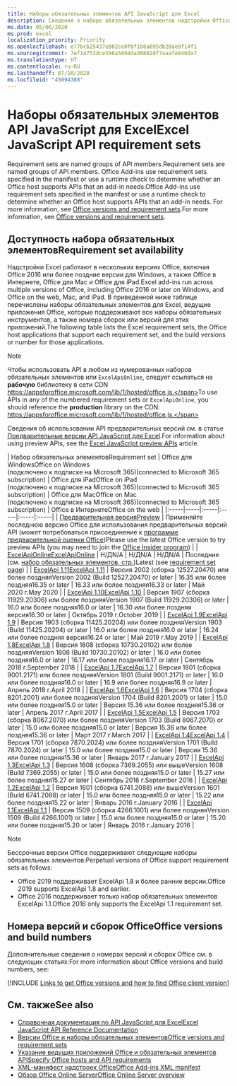 ```yaml
---
title: Наборы обязательных элементов API JavaScript для Excel
description: Сведения о наборе обязательных элементов надстройки Office для сборок Excel.
ms.date: 05/06/2020
ms.prod: excel
localization_priority: Priority
ms.openlocfilehash: e77bcb25437e082ce0fbf1b8a695db20ae9f14f1
ms.sourcegitcommit: 7ef14753dce598a5804dad8802df7aaafe046da7
ms.translationtype: HT
ms.contentlocale: ru-RU
ms.lasthandoff: 07/10/2020
ms.locfileid: "45094388"
---
```

# <a name="excel-javascript-api-requirement-sets"></a><span data-ttu-id="31915-103">Наборы обязательных элементов API JavaScript для Excel</span><span class="sxs-lookup"><span data-stu-id="31915-103">Excel JavaScript API requirement sets</span></span>

<span data-ttu-id="31915-104">Requirement sets are named groups of API members.</span><span class="sxs-lookup"><span data-stu-id="31915-104">Requirement sets are named groups of API members.</span></span> <span data-ttu-id="31915-105">Office Add-ins use requirement sets specified in the manifest or use a runtime check to determine whether an Office host supports APIs that an add-in needs.</span><span class="sxs-lookup"><span data-stu-id="31915-105">Office Add-ins use requirement sets specified in the manifest or use a runtime check to determine whether an Office host supports APIs that an add-in needs.</span></span> <span data-ttu-id="31915-106">For more information, see [Office versions and requirement sets](../../develop/office-versions-and-requirement-sets.md).</span><span class="sxs-lookup"><span data-stu-id="31915-106">For more information, see [Office versions and requirement sets](../../develop/office-versions-and-requirement-sets.md).</span></span>

## <a name="requirement-set-availability"></a><span data-ttu-id="31915-107">Доступность набора обязательных элементов</span><span class="sxs-lookup"><span data-stu-id="31915-107">Requirement set availability</span></span>

<span data-ttu-id="31915-108">Надстройки Excel работают в нескольких версиях Office, включая Office 2016 или более поздние версии для Windows, а также Office в Интернете, Office для Mac и Office для iPad.</span><span class="sxs-lookup"><span data-stu-id="31915-108">Excel add-ins run across multiple versions of Office, including Office 2016 or later on Windows, and Office on the web, Mac, and iPad.</span></span> <span data-ttu-id="31915-109">В приведенной ниже таблице перечислены наборы обязательных элементов для Excel, ведущие приложения Office, которые поддерживают все наборы обязательных инструментов, а также номера сборок или версий для этих приложений.</span><span class="sxs-lookup"><span data-stu-id="31915-109">The following table lists the Excel requirement sets, the Office host applications that support each requirement set, and the build versions or number for those applications.</span></span>

> [!NOTE]
> <span data-ttu-id="31915-110">Чтобы использовать API в любом из нумерованных наборов обязательных элементов или `ExcelApiOnline`, следует ссылаться на **рабочую** библиотеку в сети CDN https://appsforoffice.microsoft.com/lib/1/hosted/office.js.</span><span class="sxs-lookup"><span data-stu-id="31915-110">To use APIs in any of the numbered requirement sets or `ExcelApiOnline`, you should reference the **production** library on the CDN: https://appsforoffice.microsoft.com/lib/1/hosted/office.js.</span></span>
>
> <span data-ttu-id="31915-111">Сведения об использовании API предварительных версий см. в статье [Предварительные версии API JavaScript для Excel](excel-preview-apis.md).</span><span class="sxs-lookup"><span data-stu-id="31915-111">For information about using preview APIs, see the [Excel JavaScript preview APIs](excel-preview-apis.md) article.</span></span>

|  <span data-ttu-id="31915-112">Набор обязательных элементов</span><span class="sxs-lookup"><span data-stu-id="31915-112">Requirement set</span></span>  |  <span data-ttu-id="31915-113">Office для Windows</span><span class="sxs-lookup"><span data-stu-id="31915-113">Office on Windows</span></span><br><span data-ttu-id="31915-114">(подключено к подписке на Microsoft 365)</span><span class="sxs-lookup"><span data-stu-id="31915-114">(connected to Microsoft 365 subscription)</span></span>  |  <span data-ttu-id="31915-115">Office для iPad</span><span class="sxs-lookup"><span data-stu-id="31915-115">Office on iPad</span></span><br><span data-ttu-id="31915-116">(подключено к подписке на Microsoft 365)</span><span class="sxs-lookup"><span data-stu-id="31915-116">(connected to Microsoft 365 subscription)</span></span>  |  <span data-ttu-id="31915-117">Office для Mac</span><span class="sxs-lookup"><span data-stu-id="31915-117">Office on Mac</span></span><br><span data-ttu-id="31915-118">(подключено к подписке на Microsoft 365)</span><span class="sxs-lookup"><span data-stu-id="31915-118">(connected to Microsoft 365 subscription)</span></span>  | <span data-ttu-id="31915-119">Office в Интернете</span><span class="sxs-lookup"><span data-stu-id="31915-119">Office on the web</span></span> |
|:-----|-----|:-----|:-----|:-----|:-----|
| [<span data-ttu-id="31915-120">Предварительная версия</span><span class="sxs-lookup"><span data-stu-id="31915-120">Preview</span></span>](excel-preview-apis.md)  | <span data-ttu-id="31915-121">Применяйте последнюю версию Office для использования предварительных версий API (может потребоваться присоединение к [программе предварительной оценки Office](https://insider.office.com))</span><span class="sxs-lookup"><span data-stu-id="31915-121">Please use the latest Office version to try preview APIs (you may need to join the [Office Insider program](https://insider.office.com))</span></span> |
| [<span data-ttu-id="31915-122">ExcelApiOnline</span><span class="sxs-lookup"><span data-stu-id="31915-122">ExcelApiOnline</span></span>](excel-api-online-requirement-set.md) | <span data-ttu-id="31915-123">Н/Д</span><span class="sxs-lookup"><span data-stu-id="31915-123">N/A</span></span> | <span data-ttu-id="31915-124">Н/Д</span><span class="sxs-lookup"><span data-stu-id="31915-124">N/A</span></span> | <span data-ttu-id="31915-125">Н/Д</span><span class="sxs-lookup"><span data-stu-id="31915-125">N/A</span></span> | <span data-ttu-id="31915-126">Последние (см. [набор обязательных элементов, стр.](./excel-api-online-requirement-set.md))</span><span class="sxs-lookup"><span data-stu-id="31915-126">Latest (see [requirement set page](./excel-api-online-requirement-set.md))</span></span> |
| [<span data-ttu-id="31915-127">ExcelApi 1.11</span><span class="sxs-lookup"><span data-stu-id="31915-127">ExcelApi 1.11</span></span>](excel-api-1-11-requirement-set.md) | <span data-ttu-id="31915-128">Версия 2002 (сборка 12527.20470) или более поздняя</span><span class="sxs-lookup"><span data-stu-id="31915-128">Version 2002 (Build 12527.20470) or later</span></span> | <span data-ttu-id="31915-129">16.35 или более поздняя</span><span class="sxs-lookup"><span data-stu-id="31915-129">16.35 or later</span></span> | <span data-ttu-id="31915-130">16.33 или более поздняя</span><span class="sxs-lookup"><span data-stu-id="31915-130">16.33 or later</span></span> | <span data-ttu-id="31915-131">Май 2020 г.</span><span class="sxs-lookup"><span data-stu-id="31915-131">May 2020</span></span> |
| [<span data-ttu-id="31915-132">ExcelApi 1.10</span><span class="sxs-lookup"><span data-stu-id="31915-132">ExcelApi 1.10</span></span>](excel-api-1-10-requirement-set.md) | <span data-ttu-id="31915-133">Версия 1907 (сборка 11929.20306) или более поздняя</span><span class="sxs-lookup"><span data-stu-id="31915-133">Version 1907 (Build 11929.20306) or later</span></span> | <span data-ttu-id="31915-134">16.0 или более поздняя</span><span class="sxs-lookup"><span data-stu-id="31915-134">16.0 or later</span></span> | <span data-ttu-id="31915-135">16.30 или более поздняя версия</span><span class="sxs-lookup"><span data-stu-id="31915-135">16.30 or later</span></span> | <span data-ttu-id="31915-136">Октябрь 2019 г.</span><span class="sxs-lookup"><span data-stu-id="31915-136">October 2019</span></span> |
| [<span data-ttu-id="31915-137">ExcelApi 1.9</span><span class="sxs-lookup"><span data-stu-id="31915-137">ExcelApi 1.9</span></span>](excel-api-1-9-requirement-set.md)  | <span data-ttu-id="31915-138">Версия 1903 (сборка 11425.20204) или более поздняя</span><span class="sxs-lookup"><span data-stu-id="31915-138">Version 1903 (Build 11425.20204) or later</span></span> | <span data-ttu-id="31915-139">16.0 или более поздняя</span><span class="sxs-lookup"><span data-stu-id="31915-139">16.0 or later</span></span> | <span data-ttu-id="31915-140">16.24 или более поздняя версия</span><span class="sxs-lookup"><span data-stu-id="31915-140">16.24 or later</span></span> | <span data-ttu-id="31915-141">Май 2019 г.</span><span class="sxs-lookup"><span data-stu-id="31915-141">May 2019</span></span> |
| [<span data-ttu-id="31915-142">ExcelApi 1.8</span><span class="sxs-lookup"><span data-stu-id="31915-142">ExcelApi 1.8</span></span>](excel-api-1-8-requirement-set.md)  | <span data-ttu-id="31915-143">Версия 1808 (сборка 10730.20102) или более поздняя</span><span class="sxs-lookup"><span data-stu-id="31915-143">Version 1808 (Build 10730.20102) or later</span></span> | <span data-ttu-id="31915-144">16.0 или более поздняя</span><span class="sxs-lookup"><span data-stu-id="31915-144">16.0 or later</span></span> | <span data-ttu-id="31915-145">16.17 или более поздняя</span><span class="sxs-lookup"><span data-stu-id="31915-145">16.17 or later</span></span> | <span data-ttu-id="31915-146">Сентябрь 2018 г.</span><span class="sxs-lookup"><span data-stu-id="31915-146">September 2018</span></span> |
| [<span data-ttu-id="31915-147">ExcelApi 1.7</span><span class="sxs-lookup"><span data-stu-id="31915-147">ExcelApi 1.7</span></span>](excel-api-1-7-requirement-set.md)  | <span data-ttu-id="31915-148">Версия 1801 (сборка 9001.2171) или более поздняя</span><span class="sxs-lookup"><span data-stu-id="31915-148">Version 1801 (Build 9001.2171) or later</span></span>   | <span data-ttu-id="31915-149">16.0 или более поздняя</span><span class="sxs-lookup"><span data-stu-id="31915-149">16.0 or later</span></span>  | <span data-ttu-id="31915-150">16.9 или более поздняя</span><span class="sxs-lookup"><span data-stu-id="31915-150">16.9 or later</span></span>  | <span data-ttu-id="31915-151">Апрель 2018 г.</span><span class="sxs-lookup"><span data-stu-id="31915-151">April 2018</span></span> |
| [<span data-ttu-id="31915-152">ExcelApi 1.6</span><span class="sxs-lookup"><span data-stu-id="31915-152">ExcelApi 1.6</span></span>](excel-api-1-6-requirement-set.md)  | <span data-ttu-id="31915-153">Версия 1704 (сборка 8201.2001) или более поздняя</span><span class="sxs-lookup"><span data-stu-id="31915-153">Version 1704 (Build 8201.2001) or later</span></span>   | <span data-ttu-id="31915-154">15.0 или более поздняя</span><span class="sxs-lookup"><span data-stu-id="31915-154">15.0 or later</span></span>  | <span data-ttu-id="31915-155">Версия 15.36 или более поздняя</span><span class="sxs-lookup"><span data-stu-id="31915-155">15.36 or later</span></span> | <span data-ttu-id="31915-156">Апрель 2017 г.</span><span class="sxs-lookup"><span data-stu-id="31915-156">April 2017</span></span> |
| [<span data-ttu-id="31915-157">ExcelApi 1.5</span><span class="sxs-lookup"><span data-stu-id="31915-157">ExcelApi 1.5</span></span>](excel-api-1-5-requirement-set.md)  | <span data-ttu-id="31915-158">Версия 1703 (сборка 8067.2070) или более поздняя</span><span class="sxs-lookup"><span data-stu-id="31915-158">Version 1703 (Build 8067.2070) or later</span></span>   | <span data-ttu-id="31915-159">15.0 или более поздняя</span><span class="sxs-lookup"><span data-stu-id="31915-159">15.0 or later</span></span>  | <span data-ttu-id="31915-160">Версия 15.36 или более поздняя</span><span class="sxs-lookup"><span data-stu-id="31915-160">15.36 or later</span></span> | <span data-ttu-id="31915-161">Март 2017 г.</span><span class="sxs-lookup"><span data-stu-id="31915-161">March 2017</span></span> |
| [<span data-ttu-id="31915-162">ExcelApi 1.4</span><span class="sxs-lookup"><span data-stu-id="31915-162">ExcelApi 1.4</span></span>](excel-api-1-4-requirement-set.md)  | <span data-ttu-id="31915-163">Версия 1701 (сборка 7870.2024) или более поздняя</span><span class="sxs-lookup"><span data-stu-id="31915-163">Version 1701 (Build 7870.2024) or later</span></span>   | <span data-ttu-id="31915-164">15.0 или более поздняя</span><span class="sxs-lookup"><span data-stu-id="31915-164">15.0 or later</span></span>  | <span data-ttu-id="31915-165">Версия 15.36 или более поздняя</span><span class="sxs-lookup"><span data-stu-id="31915-165">15.36 or later</span></span> | <span data-ttu-id="31915-166">Январь 2017 г.</span><span class="sxs-lookup"><span data-stu-id="31915-166">January 2017</span></span> |
| [<span data-ttu-id="31915-167">ExcelApi 1.3</span><span class="sxs-lookup"><span data-stu-id="31915-167">ExcelApi 1.3</span></span>](excel-api-1-3-requirement-set.md)  | <span data-ttu-id="31915-168">Версия 1608 (сборка 7369.2055) или выше</span><span class="sxs-lookup"><span data-stu-id="31915-168">Version 1608 (Build 7369.2055) or later</span></span>   | <span data-ttu-id="31915-169">15.0 или более поздняя</span><span class="sxs-lookup"><span data-stu-id="31915-169">15.0 or later</span></span> | <span data-ttu-id="31915-170">15.27 или более поздняя</span><span class="sxs-lookup"><span data-stu-id="31915-170">15.27 or later</span></span> | <span data-ttu-id="31915-171">Сентябрь 2016 г.</span><span class="sxs-lookup"><span data-stu-id="31915-171">September 2016</span></span> |
| [<span data-ttu-id="31915-172">ExcelApi 1.2</span><span class="sxs-lookup"><span data-stu-id="31915-172">ExcelApi 1.2</span></span>](excel-api-1-2-requirement-set.md)  | <span data-ttu-id="31915-173">Версия 1601 (сборка 6741.2088) или выше</span><span class="sxs-lookup"><span data-stu-id="31915-173">Version 1601 (Build 6741.2088) or later</span></span>   | <span data-ttu-id="31915-174">15.0 или более поздняя</span><span class="sxs-lookup"><span data-stu-id="31915-174">15.0 or later</span></span> | <span data-ttu-id="31915-175">15.22 или более поздняя</span><span class="sxs-lookup"><span data-stu-id="31915-175">15.22 or later</span></span> | <span data-ttu-id="31915-176">Январь 2016 г.</span><span class="sxs-lookup"><span data-stu-id="31915-176">January 2016</span></span> |
| [<span data-ttu-id="31915-177">ExcelApi 1.1</span><span class="sxs-lookup"><span data-stu-id="31915-177">ExcelApi 1.1</span></span>](excel-api-1-1-requirement-set.md)  | <span data-ttu-id="31915-178">Версия 1509 (сборка 4266.1001) или более поздняя</span><span class="sxs-lookup"><span data-stu-id="31915-178">Version 1509 (Build 4266.1001) or later</span></span>   | <span data-ttu-id="31915-179">15.0 или более поздняя</span><span class="sxs-lookup"><span data-stu-id="31915-179">15.0 or later</span></span> | <span data-ttu-id="31915-180">15.20 или более поздняя</span><span class="sxs-lookup"><span data-stu-id="31915-180">15.20 or later</span></span> | <span data-ttu-id="31915-181">Январь 2016 г.</span><span class="sxs-lookup"><span data-stu-id="31915-181">January 2016</span></span> |

> [!NOTE]
> <span data-ttu-id="31915-182">Бессрочные версии Office поддерживают следующие наборы обязательных элементов:</span><span class="sxs-lookup"><span data-stu-id="31915-182">Perpetual versions of Office support requirement sets as follows:</span></span>
>
> - <span data-ttu-id="31915-183">Office 2019 поддерживает ExcelApi 1.8 и более ранние версии.</span><span class="sxs-lookup"><span data-stu-id="31915-183">Office 2019 supports ExcelApi 1.8 and earlier.</span></span>
> - <span data-ttu-id="31915-184">Office 2016 поддерживает только набор обязательных элементов ExcelApi 1.1.</span><span class="sxs-lookup"><span data-stu-id="31915-184">Office 2016 only supports the ExcelApi 1.1 requirement set.</span></span>

## <a name="office-versions-and-build-numbers"></a><span data-ttu-id="31915-185">Номера версий и сборок Office</span><span class="sxs-lookup"><span data-stu-id="31915-185">Office versions and build numbers</span></span>

<span data-ttu-id="31915-186">Дополнительные сведения о номерах версий и сборок Office см. в следующих статьях:</span><span class="sxs-lookup"><span data-stu-id="31915-186">For more information about Office versions and build numbers, see:</span></span>

[!INCLUDE [Links to get Office versions and how to find Office client version](../../includes/links-get-office-versions-builds.md)]

## <a name="see-also"></a><span data-ttu-id="31915-187">См. также</span><span class="sxs-lookup"><span data-stu-id="31915-187">See also</span></span>

- [<span data-ttu-id="31915-188">Справочная документация по API JavaScript для Excel</span><span class="sxs-lookup"><span data-stu-id="31915-188">Excel JavaScript API Reference Documentation</span></span>](/javascript/api/excel)
- [<span data-ttu-id="31915-189">Версии Office и наборы обязательных элементов</span><span class="sxs-lookup"><span data-stu-id="31915-189">Office versions and requirement sets</span></span>](../../develop/office-versions-and-requirement-sets.md)
- [<span data-ttu-id="31915-190">Указание ведущих приложений Office и обязательных элементов API</span><span class="sxs-lookup"><span data-stu-id="31915-190">Specify Office hosts and API requirements</span></span>](../../develop/specify-office-hosts-and-api-requirements.md)
- [<span data-ttu-id="31915-191">XML-манифест надстроек Office</span><span class="sxs-lookup"><span data-stu-id="31915-191">Office Add-ins XML manifest</span></span>](../../develop/add-in-manifests.md)
- [<span data-ttu-id="31915-192">Обзор Office Online Server</span><span class="sxs-lookup"><span data-stu-id="31915-192">Office Online Server overview</span></span>](/officeonlineserver/office-online-server-overview)
